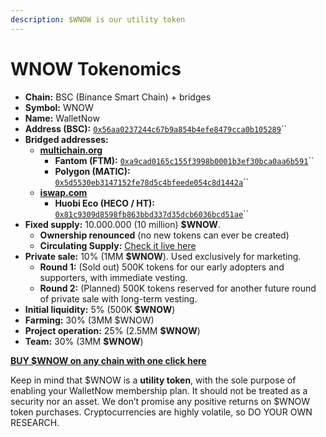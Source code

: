 ```yaml
---
description: $WNOW is our utility token
---
```


# WNOW Tokenomics



* **Chain:** BSC (Binance Smart Chain) + bridges
* **Symbol:** WNOW
* **Name:** WalletNow
* **Address (BSC):** [`0x56aa0237244c67b9a854b4efe8479cca0b105289`](https://bscscan.com/token/0x56aa0237244c67b9a854b4efe8479cca0b105289)``
* **Bridged addresses:**
  * ****[**multichain.org**](https://multichain.org)****
    * **Fantom (FTM):** [`0xa9cad0165c155f3998b0001b3ef30bca0aa6b591`](https://ftmscan.com/token/0xa9cad0165c155f3998b0001b3ef30bca0aa6b591)``
    * **Polygon (MATIC):** [`0x5d5530eb3147152fe78d5c4bfeede054c8d1442a`](https://polygonscan.com/token/0x5d5530eb3147152fe78d5c4bfeede054c8d1442a)``
  * ****[**iswap.com**](https://www.iswap.com)****
    * **Huobi Eco (HECO / HT):** [`0x81c9309d8598fb863bbd337d35dcb6036bcd51ae`](https://hecoinfo.com/token/0x81c9309d8598fb863bbd337d35dcb6036bcd51ae)``
* **Fixed supply:** 10.000.000 (10 million) **$WNOW**.
  * **Ownership renounced** (no new tokens can ever be created)
  * **Circulating Supply:** [Check it live here](https://api.walletnow.net/WNOW/circulating\_supply)
* **Private sale:** 10% (1MM **$WNOW**). Used exclusively for marketing.
  * **Round 1:** (Sold out) 500K tokens for our early adopters and supporters, with immediate vesting.
  * **Round 2:** (Planned) 500K tokens reserved for another future round of private sale with long-term vesting.
* **Initial liquidity:** 5% (500K **$WNOW**)
* **Farming:** 30% (3MM $WNOW)
* **Project operation:** 25% (2.5MM **$WNOW**)
* **Team:** 30% (3MM **$WNOW**)

****[**BUY $WNOW on any chain with one click here**](https://walletnow.net/#buy)****

Keep in mind that $WNOW is a **utility token**, with the sole purpose of enabling your WalletNow membership plan. It should not be treated as a security nor an asset. We don’t promise any positive returns on $WNOW token purchases. Cryptocurrencies are highly volatile, so DO YOUR OWN RESEARCH.
